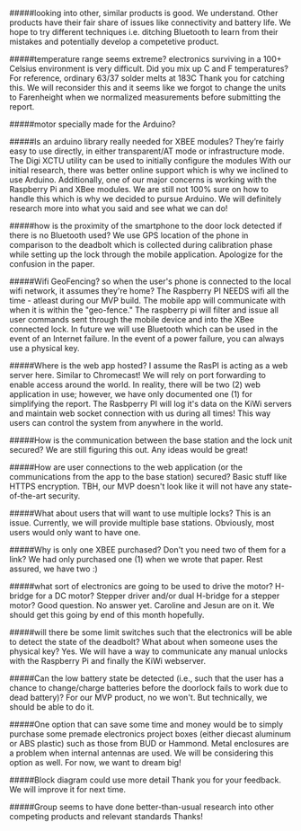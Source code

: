 #####looking into other, similar products is good.
We understand. Other products have their fair share of issues like connectivity and battery life. We hope to try different techniques i.e. ditching Bluetooth to learn from their mistakes and potentially develop a competetive product.

#####temperature range seems extreme? electronics surviving in a 100+ Celsius environment is very difficult. Did you mix up C and F temperatures? For reference, ordinary 63/37 solder melts at 183C
Thank you for catching this. We will reconsider this and it seems like we forgot to change the units to Farenheight when we normalized measurements before submitting the report.

#####motor specially made for the Arduino?


#####Is an arduino library really needed for XBEE modules? They’re fairly easy to use directly, in either transparent/AT mode or infrastructure mode. The Digi XCTU utility can be used to initially configure the modules
With our initial research, there was better online support which is why we inclined to use Arduino. Additionally, one of our major concerns is working with the Raspberry Pi and XBee modules. We are still not 100% sure on how to handle this which is why we decided to pursue Arduino. We will definitely research more into what you said and see what we can do!

#####how is the proximity of the smartphone to the door lock detected if there is no Bluetooth used?
We use GPS location of the phone in comparison to the deadbolt which is collected during calibration phase while setting up the lock through the mobile application. Apologize for the confusion in the paper.

#####Wifi GeoFencing? so when the user's phone is connected to the local wifi network, it assumes they're home?
The Raspberry PI NEEDS wifi all the time - atleast during our MVP build. The mobile app will communicate with when it is within the "geo-fence." The raspberry pi will filter and issue all user commands sent through the mobile device and into the XBee connected lock. In future we will use Bluetooth which can be used in the event of an Internet failure. In the event of a power failure, you can always use a physical key.

#####Where is the web app hosted? I assume the RasPI is acting as a web server here.
Similar to Chromecast! We will rely on port forwarding to enable access around the world. In reality, there will be two (2) web application in use; however, we have only documented one (1) for simplifying the report. The Rasbperry PI will log it's data on the KiWi servers and maintain web socket connection with us during all times! This way users can control the system from anywhere in the world.

#####How is the communication between the base station and the lock unit secured?
We are still figuring this out. Any ideas would be great! 

#####How are user connections to the web application (or the communications from the app to the base station) secured?
Basic stuff like HTTPS encryption. TBH, our MVP doesn't look like it will not have any state-of-the-art security.

#####What about users that will want to use multiple locks?
This is an issue. Currently, we will provide multiple base stations. Obviously, most users would only want to have one.

#####Why is only one XBEE purchased? Don't you need two of them for a link?
We had only purchased one (1) when we wrote that paper. Rest assured, we have two :)

#####what sort of electronics are going to be used to drive the motor? H-bridge for a DC motor? Stepper driver and/or dual H-bridge for a stepper motor?
Good question. No answer yet. Caroline and Jesun are on it. We should get this going by end of this month hopefully. 

#####will there be some limit switches such that the electronics will be able to detect the state of the deadbolt? What about when someone uses the physical key?
Yes. We will have a way to communicate any manual unlocks with the Raspberry Pi and finally the KiWi webserver.

#####Can the low battery state be detected (i.e., such that the user has a chance to change/charge batteries before the doorlock fails to work due to dead battery)?
For our MVP product, no we won't. But technically, we should be able to do it.

#####One option that can save some time and money would be to simply purchase some premade electronics project boxes (either diecast aluminum or ABS plastic) such as those from BUD or Hammond. Metal enclosures are a problem when internal antennas are used.
We will be considering this option as well. For now, we want to dream big!

#####Block diagram could use more detail
Thank you for your feedback. We will improve it for next time.

#####Group seems to have done better-than-usual research into other competing products and relevant standards
Thanks!
